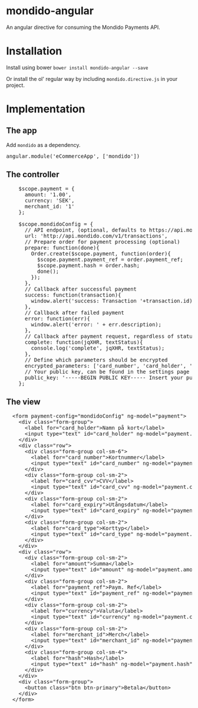 mondido-angular
===============

An angular directive for consuming the Mondido Payments API.

Installation
===
Install using bower
`bower install mondido-angular --save`

Or install the ol' regular way by including `mondido.directive.js` in your project.

Implementation
===

The app
---
Add `mondido` as a dependency.

<pre>
angular.module('eCommerceApp', ['mondido'])
</pre>


The controller
---
<pre>
    $scope.payment = {
      amount: '1.00',
      currency: 'SEK',
      merchant_id: '1'
    };    

    $scope.mondidoConfig = {            
      // API endpoint, (optional, defaults to https://api.mondido.com/v1/transactions)
      url: 'http://api.mondido.com/v1/transactions',
      // Prepare order for payment processing (optional)
      prepare: function(done){
        Order.create($scope.payment, function(order){
          $scope.payment.payment_ref = order.payment_ref;
          $scope.payment.hash = order.hash;
          done();
        });
      },
      // Callback after successful payment
      success: function(transaction){
        window.alert('success: Transaction '+transaction.id);
      },
      // Callback after failed payment
      error: function(err){
        window.alert('error: ' + err.description);
      },
      // Callback after payment request, regardless of status
      complete: function(jqXHR, textStatus){
        console.log('complete', jqXHR, textStatus);
      },
      // Define which parameters should be encrypted
      encrypted_parameters: ['card_number', 'card_holder', 'card_cvv', 'card_expiry'],
      // Your public key, can be found in the settings page for your merchant (https://mondido.com/settings)
      public_key: '-----BEGIN PUBLIC KEY----- Insert your public key... ----END PUBLIC KEY-----\n'
    };
</pre>


The view
---

<pre>
  &lt;form payment-config="mondidoConfig" ng-model="payment"&gt;
    &lt;div class="form-group"&gt;
      &lt;label for="card_holder"&gt;Namn på kort&lt;/label&gt;
      &lt;input type="text" id="card_holder" ng-model="payment.card_holder" class="form-control" /&gt;
    &lt;/div&gt;
    &lt;div class="row"&gt;
      &lt;div class="form-group col-sm-6"&gt;
        &lt;label for="card_number"&gt;Kortnummer&lt;/label&gt;
        &lt;input type="text" id="card_number" ng-model="payment.card_number" class="form-control" /&gt;
      &lt;/div&gt;
      &lt;div class="form-group col-sm-2"&gt;
        &lt;label for="card_cvv"&gt;CVV&lt;/label&gt;
        &lt;input type="text" id="card_cvv" ng-model="payment.card_cvv" class="form-control" /&gt;
      &lt;/div&gt;
      &lt;div class="form-group col-sm-2"&gt;
        &lt;label for="card_expiry"&gt;Utångsdatum&lt;/label&gt;
        &lt;input type="text" id="card_expiry" ng-model="payment.card_expiry" class="form-control" /&gt;
      &lt;/div&gt;
      &lt;div class="form-group col-sm-2"&gt;
        &lt;label for="card_type"&gt;Korttyp&lt;/label&gt;
        &lt;input type="text" id="card_type" ng-model="payment.card_type" class="form-control" /&gt;
      &lt;/div&gt;
    &lt;/div&gt;
    &lt;div class="row"&gt;
      &lt;div class="form-group col-sm-2"&gt;
        &lt;label for="amount"&gt;Summa&lt;/label&gt;
        &lt;input type="text" id="amount" ng-model="payment.amount" class="form-control" /&gt;
      &lt;/div&gt;
      &lt;div class="form-group col-sm-2"&gt;
        &lt;label for="payment_ref"&gt;Paym. Ref&lt;/label&gt;
        &lt;input type="text" id="payment_ref" ng-model="payment.payment_ref" class="form-control" /&gt;
      &lt;/div&gt;
      &lt;div class="form-group col-sm-2"&gt;
        &lt;label for="currency"&gt;Valuta&lt;/label&gt;
        &lt;input type="text" id="currency" ng-model="payment.currency" class="form-control" /&gt;
      &lt;/div&gt;
      &lt;div class="form-group col-sm-2"&gt;
        &lt;label for="merchant_id"&gt;Merch&lt;/label&gt;
        &lt;input type="text" id="merchant_id" ng-model="payment.merchant_id" class="form-control" /&gt;
      &lt;/div&gt;
      &lt;div class="form-group col-sm-4"&gt;
        &lt;label for="hash"&gt;Hash&lt;/label&gt;
        &lt;input type="text" id="hash" ng-model="payment.hash" class="form-control" /&gt;
      &lt;/div&gt;
    &lt;/div&gt;
    &lt;div class="form-group"&gt;
      &lt;button class="btn btn-primary"&gt;Betala&lt;/button&gt;
    &lt;/div&gt;
  &lt;/form&gt;
</pre>
